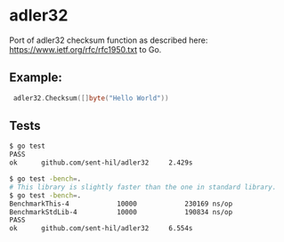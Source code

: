 # adler32

Port of adler32 checksum function as described here: https://www.ietf.org/rfc/rfc1950.txt to Go.

## Example:

```go
 adler32.Checksum([]byte("Hello World"))
```

## Tests

```bash
$ go test
PASS
ok      github.com/sent-hil/adler32     2.429s

$ go test -bench=.
# This library is slightly faster than the one in standard library.
$ go test -bench=.
BenchmarkThis-4            10000            230169 ns/op
BenchmarkStdLib-4          10000            190834 ns/op
PASS
ok      github.com/sent-hil/adler32     6.554s
```
